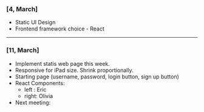 ### [4, March]

- Static UI Design 
- Frontend framework choice - React 
-----

### [11, March]
- Implement statis web page this week. 
- Responsive for iPad size. Shrink proportionally. 
- Starting page (username, password, login button, sign up button) 
- React Components: 
	- left : Eric
	- right: Olivia 
- Next meeting: 
<!--stackedit_data:
eyJoaXN0b3J5IjpbLTM2NzY2OTc3MywtNzczMzE2MDM4LDE5Nz
I2NDY2NDBdfQ==
-->
